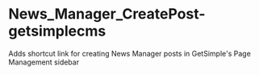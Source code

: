 News_Manager_CreatePost-getsimplecms
====================================

Adds shortcut link for creating News Manager posts in GetSimple's Page Management sidebar